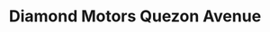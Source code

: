 ---
title: "Diamond Motors Quezon Avenue"
url: /quezon-city/diamond-motors-quezon-avenue/
shop: Autohaus
---